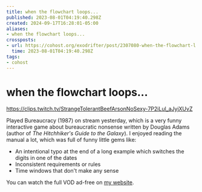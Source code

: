 ```yaml
---
title: when the flowchart loops...
published: 2023-08-01T04:19:40.298Z
created: 2024-09-17T16:28:01-05:00
aliases:
- when the flowchart loops...
crossposts:
- url: https://cohost.org/exodrifter/post/2307080-when-the-flowchart-l
  time: 2023-08-01T04:19:40.298Z
tags:
- cohost
---
```


# when the flowchart loops...

https://clips.twitch.tv/StrangeTolerantBeefArsonNoSexy-7P2iLul_aJyjXUvZ

Played Bureaucracy (1987) on stream yesterday, which is a very funny interactive game about bureaucratic nonsense written by Douglas Adams (author of _The Hitchhiker's Guide to the Galaxy_). I enjoyed reading the manual a lot, which was full of funny little gems like:

- An intentional typo at the end of a long example which switches the digits in one of the dates
- Inconsistent requirements or rules
- Time windows that don't make any sense

You can watch the full VOD ad-free on [my website](https://vods.exodrifter.space/2023/07/30/1836).
